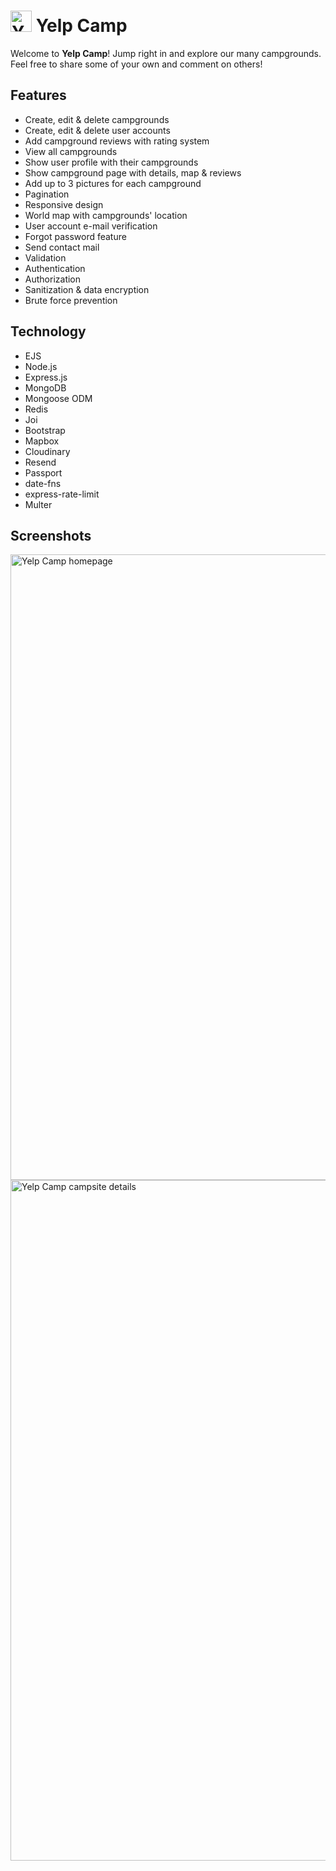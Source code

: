 # <img width="34" height="34" src="https://github.com/user-attachments/assets/8f9e484b-94e7-4716-8c63-277a816de2ad" alt="Yelp Camp logo"> Yelp Camp

Welcome to **Yelp Camp**! Jump right in and explore our many campgrounds. Feel free to share some of your own and comment on others!

## Features

- Create, edit & delete campgrounds
- Create, edit & delete user accounts
- Add campground reviews with rating system
- View all campgrounds
- Show user profile with their campgrounds
- Show campground page with details, map & reviews
- Add up to 3 pictures for each campground
- Pagination
- Responsive design
- World map with campgrounds' location
- User account e-mail verification
- Forgot password feature
- Send contact mail
- Validation
- Authentication
- Authorization
- Sanitization & data encryption
- Brute force prevention

## Technology

- EJS
- Node.js
- Express.js
- MongoDB
- Mongoose ODM
- Redis
- Joi
- Bootstrap
- Mapbox
- Cloudinary
- Resend
- Passport
- date-fns
- express-rate-limit
- Multer

## Screenshots

<img width="1875" height="1001" alt="Yelp Camp homepage" src="https://github.com/user-attachments/assets/9ccfec10-49ca-4583-a9e6-44cf3917b50f" />
<img width="1888" height="1089" alt="Yelp Camp campsite details" src="https://github.com/user-attachments/assets/a3fbe760-342b-4ca9-beb5-62519fbb0db5" />
